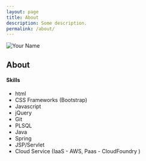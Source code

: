 ```yaml
---
layout: page
title: About
description: Some description.
permalink: /about/
---
```


<img itemprop="image" class="img-rounded" src="http://res.cloudinary.com/dm7h7e8xj/image/upload/c_fill,h_200,w_200/v1504971955/neo_ruqszk.jpg" alt="Your Name">

## About


<h4>Skills</h4>
<ul>
<li>html</li>
<li>CSS Frameworks (Bootstrap)</li>
<li>Javascript</li>
<li>jQuery</li>
<li>Git</li>
<li>PLSQL</li>
<li>Java</li>
<li>Spring</li>
<li>JSP/Servlet</li>
<li>Cloud Service (IaaS - AWS, Paas - CloudFoundry )</li>
</ul>
